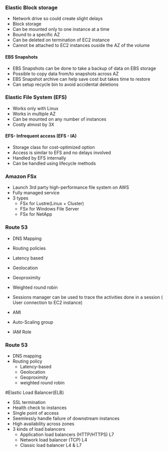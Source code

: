 ### Elastic Block storage
- Network drive so could create slight delays 
- Block storage
- Can be mounted only to one instance at a time
- Bound to a specific AZ
- Can be deleted on termination of EC2 instance
- Cannot be attached to EC2 instances ouside the AZ of the volume

#### EBS Snapshots
- EBS Snapshots can be done to take a backup of data on EBS storage
- Possible to copy data from/to snapshots across AZ
- EBS Snapshot archive can help save cost but takes time to restore
- Can setup recycle bin to avoid accidental deletions

### Elastic File System (EFS)
- Works only with Linux
- Works in multiple AZ
- Can be mounted on any number of instances
- Costly almost by 3X

#### EFS- Infrequent access (EFS - IA)
- Storage class for cost-optimized option
- Access is similar to EFS and no delays involved
- Handled by EFS internally
- Can be handled using lifecycle methods

### Amazon FSx
- Launch 3rd party high-performance file system on AWS
- Fully managed service
- 3 types
  - FSx for Lustre(Linux + Cluster)
  - FSx for Windows File Server
  - FSx for NetApp

### Route 53
- DNS Mapping
- Routing policies
 - Latency based
 - Geolocation
 - Geoproximity
 - Weighted round robin

- Sessions manager can be used to trace the activities done in a session ( User connection to EC2 instance)
- AMI
- Auto-Scaling group
- IAM Role

### Route 53

- DNS mapping
- Routing policy
  - Latency-based
  - Geolocation
  - Geoproximity
  - weighted round robin

#Elastic Load Balancer(ELB)
- SSL termination
- Health check to instances
- Single point of access
- Seemlessly handle failure of downstream instances
- High availability across zones
- 3 kinds of load balancers
  - Application load balancers (HTTP/HTTPS) L7
  - Network load balancer (TCP) L4
  - Classic load balancer L4 & L7
